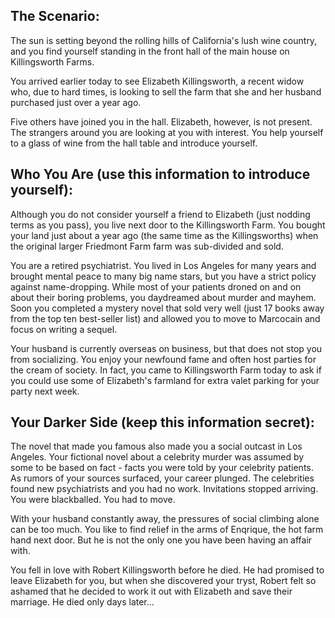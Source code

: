 ## The Scenario:

The sun is setting beyond the rolling hills of California's lush wine country, and you find yourself standing in the front hall of the main house on Killingsworth Farms.

You arrived earlier today to see Elizabeth Killingsworth, a recent widow who, due to hard times, is looking to sell the farm that she and her husband purchased just over a year ago.

Five others have joined you in the hall. Elizabeth, however, is not present. The strangers around you are looking at you with interest. You help yourself to a glass of wine from the hall table and introduce yourself.

## Who You Are (use this information to introduce yourself):

Although you do not consider yourself a friend to Elizabeth (just nodding terms as you pass), you live next door to the Killingsworth Farm. You bought your land just about a year ago (the same time as the Killingsworths) when the original larger Friedmont Farm farm was sub-divided and sold.

You are a retired psychiatrist. You lived in Los Angeles for many years and brought mental peace to many big name stars, but you have a strict policy against name-dropping. While most of your patients droned on and on about their boring problems, you daydreamed about murder and mayhem. Soon you completed a mystery novel that sold very well (just 17 books away from the top ten best-seller list) and allowed you to move to Marcocain and focus on writing a sequel.

Your husband is currently overseas on business, but that does not stop you from socializing. You enjoy your newfound fame and often host parties for the cream of society. In fact, you came to Killingsworth Farm today to ask if you could use some of Elizabeth's farmland for extra valet parking for your party next week.

## Your Darker Side (keep this information secret):

The novel that made you famous also made you a social outcast in Los Angeles. Your fictional novel about a celebrity murder was assumed by some to be based on fact - facts you were told by your celebrity patients. As rumors of your sources surfaced, your career plunged. The celebrities found new psychiatrists and you had no work. Invitations stopped arriving. You were blackballed. You had to move.

With your husband constantly away, the pressures of social climbing alone can be too much. You like to find relief in the arms of Enqrique, the hot farm hand next door. But he is not the only one you have been having an affair with.

You fell in love with Robert Killingsworth before he died. He had promised to leave Elizabeth for you, but when she discovered your tryst, Robert felt so ashamed that he decided to work it out with Elizabeth and save their marriage. He died only days later...
